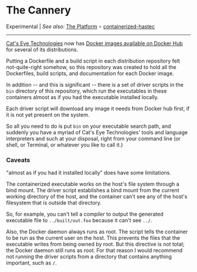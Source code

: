 The Cannery
===========

Experimental
| _See also:_ [The Platform](https://github.com/catseye/The-Platform)
∘ [containerized-hastec](https://github.com/catseye/containerized-hastec)

- - - -

[Cat's Eye Technologies][] now has [Docker images available on Docker Hub][]
for several of its distributions.

Putting a Dockerfile and a build script in each distribution repository
felt not-quite-right somehow, so this repository was created to hold all
the Dockerfiles, build scripts, and documentation for each Docker image.

In addition -- and this is significant -- there is a set of driver
scripts in the `bin` directory of this repository, which run the
executables in these containers almost as if you had the executable
installed locally.

Each driver script will download any image it needs from Docker hub
first, if it is not yet present on the system.

So all you need to do is put `bin` on your executable search path,
and suddenly you have a myriad of Cat's Eye Technologies' tools and
language interpreters and such at your disposal, right from your
command line (or shell, or Terminal, or whatever you like to call it.)

### Caveats

"almost as if you had it installed locally" does have some limitations.

The containerized executable works on the host's file system through a
bind mount.  The driver script establishes a bind mount from the current
working directory of the host, and the container can't see any of
the host's filesystem that is outside that directory.

So, for example, you can't tell a compiler to output the generated
executable file to `../built/out.foo` because it can't see `../`.

Also, the Docker daemon always runs as root.  The script tells the
container to be run as the current user on the host.  This prevents
the files that the executable writes from being owned by root.  But
this directive is not total; the Docker daemon still runs as root.
For that reason I would recommend not running the driver scripts
from a directory that contains anything important, such as `/`.

[Cat's Eye Technologies]: https://catseye.tc/
[Docker images available on Docker Hub]: https://hub.docker.com/u/catseye
[containerized-hastec]: https://github.com/catseye/containerized-hastec/
